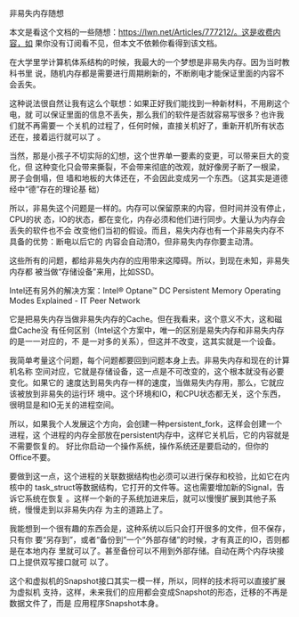     
非易失内存随想

本文是看这个文档的一些随想：https://lwn.net/Articles/777212/。这是收费内容，如
果你没有订阅看不见，但本文不依赖你看得到该文档。

在大学里学计算机体系结构的时候，我最大的一个梦想是非易失内存。因为当时教科书里
说，随机内存都是需要进行周期刷新的，不断刷电才能保证里面的内容不会丢失。

这种说法很自然让我有这么个联想：如果正好我们能找到一种新材料，不用刷这个电，就
可以保证里面的信息不丢失，那么我们的软件是否就容易写很多？也许我们就不再需要一
个关机的过程了，任何时候，直接关机好了，重新开机所有状态还在，接着运行就可以了
。

当然，那是小孩子不切实际的幻想，这个世界单一要素的变更，可以带来巨大的变化，但
这种变化只会带来撕裂，不会带来彻底的改观，就好像房子断了一根梁，房子会倒塌，但
墙和地板的大体还在，不会因此变成另一个东西。（这其实是道德经中“德”存在的理论基
础）

所以，非易失这个问题是一样的。内存可以保留原来的内容，但时间并没有停止，CPU的状
态，IO的状态，都在变化，内存必须和他们进行同步。大量认为内存会丢失的软件也不会
改变他们当初的假设。而且，易失内存也有一个非易失内存不具备的优势：断电以后它的
内容会自动清0，但非易失内存你要主动清。

这些所有的问题，都给非易失内存的应用带来这障碍。所以，到现在未知，非易失内存都
被当做“存储设备”来用，比如SSD。

Intel还有另外的解决方案：Intel® Optane™ DC Persistent Memory Operating Modes
Explained - IT Peer Network

它是把易失内存当做非易失内存的Cache。但在我看来，这个意义不大，这和磁盘Cache没
有任何区别（Intel这个方案中，唯一的区别是易失内存和非易失内存的是一一对应的，不
是一对多的关系），但这并不改变，这其实就是一个设备。

我简单考量这个问题，每个问题都要回到问题本身上去。非易失内存和现在的计算机名称
空间对应，它就是存储设备，这一点是不可改变的，这个根本就没有必要变化。如果它的
速度达到易失内存一样的速度，当做易失内存用，那么，它就应该被放到非易失的运行环
境中。这个环境和IO，和CPU状态都无关，这个东西，很明显是和IO无关的进程空间。

所以，如果我个人发展这个方向，会创建一种persistent_fork，这样会创建一个进程，这
个进程的内存全部放在persistent内存中，这样它关机后，它的内容就是不需要恢复的。
好比你启动一个操作系统，操作系统还是要启动的，但你的Office不要。

要做到这一点，这个进程的关联数据结构也必须可以进行保存和校验，比如它在内核中的
task_struct等数据结构，它打开的文件等。这也需要增加新的Signal，告诉它系统在恢复
。这样一个新的子系统加进来后，就可以慢慢扩展到其他子系统，慢慢走到以非易失内存
为主的道路上了。

我能想到一个很有趣的东西会是，这种系统以后只会打开很多的文件，但不保存，只有你
要“另存到”，或者“备份到”一个“外部存储”的时候，才有真正的IO，否则都是在本地内存
里就可以了。甚至备份可以不用到外部存储。自动在两个内存块接口上提供双写接口就可
以了。

这个和虚拟机的Snapshot接口其实一模一样，所以，同样的技术将可以直接扩展为虚拟机
支持，这样，未来我们的应用都会变成Snapshot的形态，迁移的不再是数据文件了，而是
应用程序Snapshot本身。
